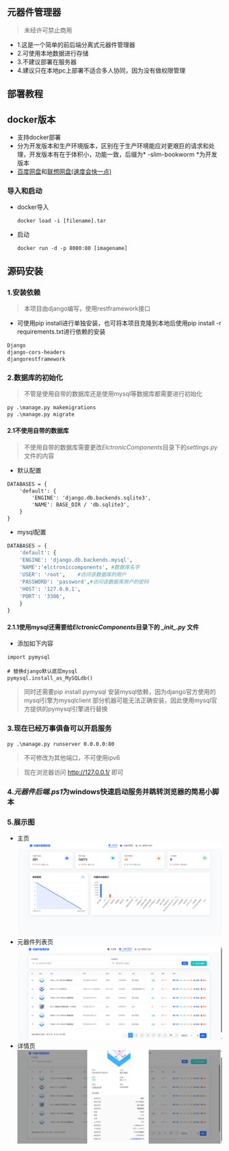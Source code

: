## 元器件管理器
> 未经许可禁止商用
- 1.这是一个简单的前后端分离式元器件管理器
- 2.可使用本地数据进行存储
- 3.不建议部署在服务器
- 4.建议只在本地pc上部署不适合多人协同，因为没有做权限管理


## 部署教程
## docker版本
- 支持docker部署
- 分为开发版本和生产环境版本，区别在于生产环境能应对更艰巨的请求和处理，开发版本有在于体积小，功能一致，后缀为* -slim-bookworm *为开发版本
- [百度网盘](https://pan.baidu.com/s/1tlUWyn5UERDjW748BaO_5A?pwd=u9fh)和[联想网盘(速度会快一点)](https://lecloud.lenovo.com/share/9RNsX7BmH6bGQvfU)
### 导入和启动
- docker导入
  ```
  docker load -i [filename].tar
  ```
- 启动
  ```
  docker run -d -p 8080:80 [imagename]
  ```

## 源码安装
### 1.安装依赖
> 本项目由django编写，使用restframework接口

- 可使用pip install进行单独安装，也可将本项目克隆到本地后使用pip install -r requirements.txt进行依赖的安装
```
Django
django-cors-headers
djangorestframework
```

### 2.数据库的初始化
> 不管是使用自带的数据库还是使用mysql等数据库都需要进行初始化

```
py .\manage.py makemigrations
py .\manage.py migrate
```

#### 2.1不使用自带的数据库
> 不使用自带的数据库需要更改*ElctronicComponents*目录下的*settings.py*文件的内容
- 默认配置
```
DATABASES = {
    'default': {
        'ENGINE': 'django.db.backends.sqlite3',
        'NAME': BASE_DIR / 'db.sqlite3',
    }
}
```
- mysql配置
```python
DATABASES = {
    'default': {
    'ENGINE': 'django.db.backends.mysql',
    'NAME':'elctroniccomponents', #数据库名字
    'USER': 'root',    #访问该数据库的用户
    'PASSWORD': 'password',#访问该数据库用户的密码
    'HOST': '127.0.0.1',
    'PORT': '3306',
    }
}
```
#### 2.1.1使用mysql还需要给*ElctronicComponents*目录下的 *\__init\__.py* 文件
- 添加如下内容
```
import pymysql

# 替换django默认底层mysql
pymysql.install_as_MySQLdb()
```
> 同时还需要pip install pymysql 安装mysql依赖，因为django官方使用的mysql引擎为mysqlclient 部分机器可能无法正确安装，因此使用mysql官方提供的pymysql引擎进行替换

### 3.现在已经万事俱备可以开启服务
```
py .\manage.py runserver 0.0.0.0:80
```
> 不可修改为其他端口，不可使用ipv6

> 现在浏览器访问 http://127.0.0.1/ 即可

### 4.*元器件后端.ps1*为windows快速启动服务并跳转浏览器的简易小脚本

### 5.展示图
- 主页
![](./images/1.png)
- 元器件列表页
![](./images/2.png)
- 详情页
![](./images/3.png)
